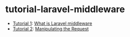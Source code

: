 # tutorial-laravel-middleware

- [Tutorial 1](./tutorials/tutorial_1/README.md): [What is Laravel middleware](https://howtocodewell.net/tutorial/what-is-laravel-middleware)
- [Tutorial 2](./tutorials/tutorial_2/README.md): [Manipulating the Request](https://howtocodewell.net/tutorial/laravel-manipulating-the-request-using-middleware)